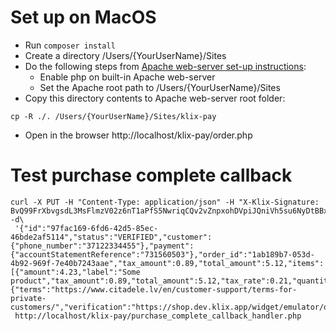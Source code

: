 # Set up on MacOS

* Run ```composer install```
* Create a directory /Users/{YourUserName}/Sites
* Do the following steps from [Apache web-server set-up instructions](https://websitebeaver.com/set-up-localhost-on-macos-high-sierra-apache-mysql-and-php-7-with-sslhttps):
   * Enable php on built-in Apache web-server
   * Set the Apache root path to /Users/{YourUserName}/Sites
* Copy this directory contents to Apache web-server root folder: 
```
cp -R ./. /Users/{YourUserName}/Sites/klix-pay

```
* Open in the browser http://localhost/klix-pay/order.php

# Test purchase complete callback

```
curl -X PUT -H "Content-Type: application/json" -H "X-Klix-Signature: BvQ99FrXbvgsdL3MsFlmzV02z6nT1aPfS5NwriqCQv2vZnpxohDVpiJQniVh5su6NyDtBBxWH7xp6EhFENyrAg==" -d\
 '{"id":"97fac169-6fd6-42d5-85ec-46bde2af5114","status":"VERIFIED","customer":{"phone_number":"37122334455"},"payment":{"accountStatementReference":"731560503"},"order_id":"1ab189b7-053d-4b92-969f-7e40b7243aae","tax_amount":0.89,"total_amount":5.12,"items":[{"amount":4.23,"label":"Some product","tax_amount":0.89,"total_amount":5.12,"tax_rate":0.21,"quantity":1.000,"unit":"PIECE","type":"UNKNOWN"}],"currency":"EUR","merchant_urls":{"terms":"https://www.citadele.lv/en/customer-support/terms-for-private-customers/","verification":"https://shop.dev.klix.app/widget/emulator/order/verify","confirmation":"https://shop.dev.klix.app/widget/emulator/payment/complete","place_order":"https://shop.dev.klix.app/emulator/callback"},"effective_amount":5.12}'\
 http://localhost/klix-pay/purchase_complete_callback_handler.php
```